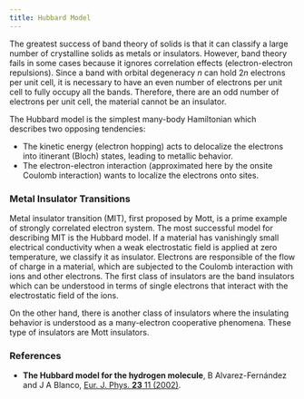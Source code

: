 ```yaml
---
title: Hubbard Model
---
```


The greatest success of band theory of solids is that it can classify a large
number of crystalline solids as metals or insulators. However, band theory fails
in some cases because it ignores correlation effects (electron-electron
repulsions). Since a band with orbital degeneracy $n$ can hold $2n$ electrons
per unit cell, it is necessary to have an even number of electrons per unit cell
to fully occupy all the bands. Therefore, there are an odd number of electrons
per unit cell, the material cannot be an insulator.

The Hubbard model is the simplest many-body Hamiltonian which describes two
opposing tendencies:
- The kinetic energy (electron hopping) acts to delocalize the electrons into
itinerant (Bloch) states, leading to metallic behavior.
- The electron-electron interaction (approximated here by the onsite Coulomb
interaction) wants to localize the electrons onto sites.

### Metal Insulator Transitions

Metal insulator transition (MIT), first proposed by Mott, is a prime example of
strongly correlated electron system. The most successful model for describing
MIT is the Hubbard model. If a material has vanishingly small electrical
conductivity when a weak electrostatic field is applied at zero temperature, we
classify it as insulator. Electrons are responsible of the flow of charge in a
material, which are subjected to the Coulomb interaction with ions and other
electrons. The first class of insulators are the band insulators which can be
understood in terms of single electrons that interact with the electrostatic
field of the ions.

On the other hand, there is another class of insulators where the insulating
behavior is understood as a many-electron cooperative phenomena. These type of
insulators are Mott insulators.

### References

- **The Hubbard model for the hydrogen molecule**, B Alvarez-Fernández and J A
Blanco, [Eur. J. Phys. **23** 11 (2002)](
https://doi.org/10.1088/0143-0807/23/1/302).
